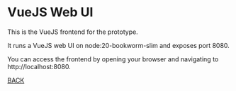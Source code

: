 # VueJS Web UI

This is the VueJS frontend for the prototype.

It runs a VueJS web UI on node:20-bookworm-slim and exposes port 8080.

You can access the frontend by opening your browser and navigating to http://localhost:8080.

[BACK](../README.md)
